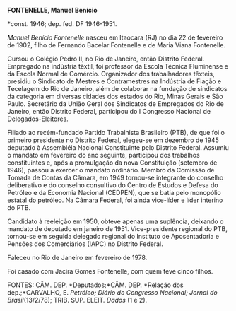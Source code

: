 **FONTENELLE, Manuel Benício**

\*const. 1946; dep. fed. DF 1946-1951.

*Manuel Benício Fontenelle* nasceu em Itaocara (RJ) no dia 22 de
fevereiro de 1902, filho de Fernando Bacelar Fontenelle e de Maria Viana
Fontenelle.

Cursou o Colégio Pedro II, no Rio de Janeiro, então Distrito Federal.
Empregado na indústria têxtil, foi professor da Escola Técnica
Fluminense e da Escola Normal de Comércio. Organizador dos trabalhadores
têxteis, presidiu o Sindicato de Mestres e Contramestres na Indústria de
Fiação e Tecelagem do Rio de Janeiro, além de colaborar na fundação de
sindicatos da categoria em diversas cidades dos estados do Rio, Minas
Gerais e São Paulo. Secretário da União Geral dos Sindicatos de
Empregados do Rio de Janeiro, então Distrito Federal, participou do I
Congresso Nacional de Delegados-Eleitores.

Filiado ao recém-fundado Partido Trabalhista Brasileiro (PTB), de que
foi o primeiro presidente no Distrito Federal, elegeu-se em dezembro de
1945 deputado à Assembléia Nacional Constituinte pelo Distrito Federal.
Assumiu o mandato em fevereiro do ano seguinte, participou dos trabalhos
constituintes e, após a promulgação da nova Constituição (setembro de
1946), passou a exercer o mandato ordinário. Membro da Comissão de
Tomada de Contas da Câmara, em 1949 tornou-se integrante do conselho
deliberativo e do conselho consultivo do Centro de Estudos e Defesa do
Petróleo e da Economia Nacional (CEDPEN), que se batia pelo monopólio
estatal do petróleo. Na Câmara Federal, foi ainda vice-líder e líder
interino do PTB.

Candidato à reeleição em 1950, obteve apenas uma suplência, deixando o
mandato de deputado em janeiro de 1951. Vice-presidente regional do PTB,
tornou-se em seguida delegado regional do Instituto de Aposentadoria e
Pensões dos Comerciários (IAPC) no Distrito Federal.

Faleceu no Rio de Janeiro em fevereiro de 1978.

Foi casado com Jacira Gomes Fontenelle, com quem teve cinco filhos.

FONTES: CÂM. DEP. *Deputados;*CÂM. DEP. *Relação dos dep.;*CARVALHO, E.
*Petróleo; Diário do Congresso Nacional; Jornal do Brasil*(13/2/78);
TRIB. SUP. ELEIT. *Dados* (1 e 2).

